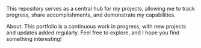 This repository serves as a central hub for my projects, allowing me to track progress, share accomplishments, and demonstrate my capabilities.

About:
This portfolio is a continuous work in progress, with new projects and updates added regularly. Feel free to explore, and I hope you find something interesting!